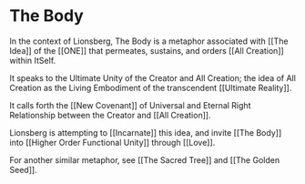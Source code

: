 # The Body

In the context of Lionsberg, The Body is a metaphor associated with [[The Idea]] of the [[ONE]] that permeates, sustains, and orders [[All Creation]] within ItSelf. 

It speaks to the Ultimate Unity of the Creator and All Creation; the idea of All Creation as the Living Embodiment of the transcendent [[Ultimate Reality]].  

It calls forth the [[New Covenant]] of Universal and Eternal Right Relationship between the Creator and [[All Creation]]. 

Lionsberg is attempting to [[Incarnate]] this idea, and invite [[The Body]] into [[Higher Order Functional Unity]] through [[Love]]. 

For another similar metaphor, see [[The Sacred Tree]] and [[The Golden Seed]]. 